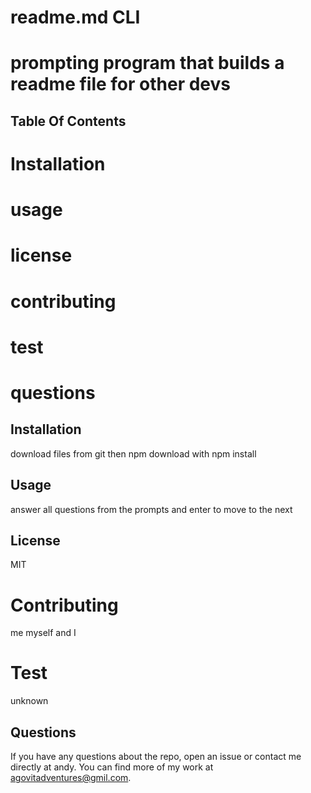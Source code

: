 
  
  # readme.md CLI
  
  # prompting program that builds a readme file for other devs
  
  ## Table Of Contents 
   
  # Installation
  # usage
  # license 
  # contributing
  # test
  # questions

  ## Installation
  download files from git then npm download with npm install
 
  ## Usage
  answer all questions from the prompts and enter to move to the next
  
  ## License 
  MIT
  
  # Contributing
  me myself and I
  
  # Test
  unknown 

## Questions 
If you have any questions about the repo,
open an issue or contact me directly at andy. 
You can find more of my work at agovitadventures@gmil.com.


